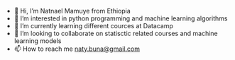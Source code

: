 - 👋 Hi, I’m Natnael Mamuye from Ethiopia 
- 👀 I’m interested in python programming and machine learning algorithms 
- 🌱 I’m currently learning different cources at Datacamp
- 💞️ I’m looking to collaborate on statisctic related courses and machine learning models
- 📫 How to reach me naty.buna@gmail.com

<!---
Naty-12/Naty-12 is a ✨ special ✨ repository because its `README.md` (this file) appears on your GitHub profile.
You can click the Preview link to take a look at your changes.
--->
